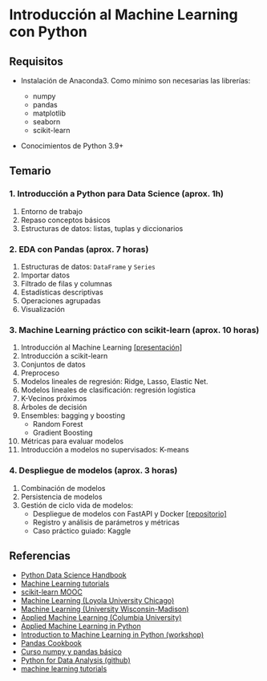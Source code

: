 # Introducción al Machine Learning con Python

## Requisitos

- Instalación de Anaconda3. Como mínimo son necesarias las librerías:
  - numpy
  - pandas
  - matplotlib
  - seaborn
  - scikit-learn

- Conocimientos de Python 3.9+

## Temario

### 1. Introducción a Python para Data Science (aprox. 1h)
  1. Entorno de trabajo
  2. Repaso conceptos básicos
  3. Estructuras de datos: listas, tuplas y diccionarios

### 2. EDA con Pandas (aprox. 7 horas)
  1. Estructuras de datos: `DataFrame` y `Series`
  2. Importar datos
  3. Filtrado de filas y columnas
  4. Estadísticas descriptivas
  5. Operaciones agrupadas
  6. Visualización

### 3. Machine Learning práctico con scikit-learn (aprox. 10 horas)
  1. Introducción al Machine Learning [[presentación]](https://albertotb.com/curso-inap/big_data.html)
  2. Introducción a scikit-learn
  3. Conjuntos de datos
  4. Preproceso
  5. Modelos lineales de regresión: Ridge, Lasso, Elastic Net.
  6. Modelos lineales de clasificación: regresión logística
  7. K-Vecinos próximos
  8. Árboles de decisión
  9. Ensembles: bagging y boosting
      - Random Forest
      - Gradient Boosting
  10. Métricas para evaluar modelos
  11. Introducción a modelos no supervisados: K-means

### 4. Despliegue de modelos (aprox. 3 horas)
  1. Combinación de modelos
  2. Persistencia de modelos
  3. Gestión de ciclo vida de modelos:
     - Despliegue de modelos con FastAPI y Docker [[repositorio]](https://github.com/albertotb/sklearn_fastapi_docker)
     - Registro y análisis de parámetros y métricas
     - Caso práctico guiado: Kaggle

## Referencias

- [Python Data Science Handbook](https://jakevdp.github.io/PythonDataScienceHandbook/)
- [Machine Learning tutorials](https://github.com/ethen8181/machine-learning)
- [scikit-learn MOOC](https://www.fun-mooc.fr/en/courses/machine-learning-python-scikit-learn/)
- [Machine Learning (Loyola University Chicago)](https://github.com/dmitriydligach/PyMLSlides)
- [Machine Learning (University Wisconsin-Madison)](https://github.com/rasbt/stat479-machine-learning-fs19)
- [Applied Machine Learning (Columbia University)](https://github.com/amueller/COMS4995-s20)
- [Applied Machine Learning in Python](https://amueller.github.io/aml/)
- [Introduction to Machine Learning in Python (workshop)](https://github.com/amueller/ml-workshop-1-of-4)
- [Pandas Cookbook](https://github.com/jvns/pandas-cookbook)
- [Curso numpy y pandas básico](https://github.com/guiwitz/NumpyPandas_course)
- [Python for Data Analysis (github)](https://github.com/wesm/pydata-book)
- [machine learning tutorials](https://github.com/ethen8181/machine-learning)

